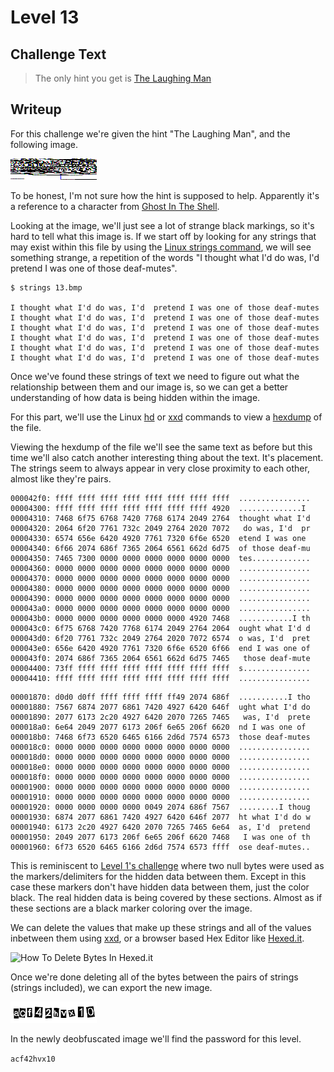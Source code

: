 # Level 13

## Challenge Text

> The only hint you get is [The Laughing Man](https://en.wikipedia.org/wiki/List_of_Ghost_in_the_Shell_characters#Laughing_Man "Wikipedia Entry For The Laughing Man From Ghost In The Shell")

## Writeup

For this challenge we're given the hint "The Laughing Man", and the following image.

![Level 13 Image](./13.bmp "Level 13 Image")

To be honest, I'm not sure how the hint is supposed to help. Apparently it's a reference to a character from [Ghost In The Shell](https://en.wikipedia.org/wiki/Ghost_in_the_Shell "Wikipedia Entry From Ghost In The Shell").

Looking at the image, we'll just see a lot of strange black markings, so it's hard to tell what this image is. If we start off by looking for any strings that may exist within this file by using the [Linux strings command](https://w3cschoool.com/tutorial/linux-strings-command "Article On Linux Strings Command"), we will see something strange, a repetition of the words "I thought what I'd do was, I'd  pretend I was one of those deaf-mutes".

```
$ strings 13.bmp

I thought what I'd do was, I'd  pretend I was one of those deaf-mutes
I thought what I'd do was, I'd  pretend I was one of those deaf-mutes
I thought what I'd do was, I'd  pretend I was one of those deaf-mutes
I thought what I'd do was, I'd  pretend I was one of those deaf-mutes
I thought what I'd do was, I'd  pretend I was one of those deaf-mutes
I thought what I'd do was, I'd  pretend I was one of those deaf-mutes
```

Once we've found these strings of text we need to figure out what the relationship between them and our image is, so we can get a better understanding of how data is being hidden within the image.

For this part, we'll use the Linux [hd](https://www.unix.com/man-page/Linux/1/hd/ "Unix Article On HD Command") or [xxd](https://www.computerhope.com/unix/xxd.htm "Computer Hope Article On Linux XXD Command") commands to view a [hexdump](https://www.geeksforgeeks.org/hexdump-command-in-linux-with-examples/ "Wikiepdia Entry For Hexdump") of the file.

Viewing the hexdump of the file we'll see the same text as before but this time we'll also catch another interesting thing about the text. It's placement. The strings seem to always appear in very close proximity to each other, almost like they're pairs.

```
000042f0: ffff ffff ffff ffff ffff ffff ffff ffff  ................
00004300: ffff ffff ffff ffff ffff ffff ffff 4920  ..............I 
00004310: 7468 6f75 6768 7420 7768 6174 2049 2764  thought what I'd
00004320: 2064 6f20 7761 732c 2049 2764 2020 7072   do was, I'd  pr
00004330: 6574 656e 6420 4920 7761 7320 6f6e 6520  etend I was one 
00004340: 6f66 2074 686f 7365 2064 6561 662d 6d75  of those deaf-mu
00004350: 7465 7300 0000 0000 0000 0000 0000 0000  tes.............
00004360: 0000 0000 0000 0000 0000 0000 0000 0000  ................
00004370: 0000 0000 0000 0000 0000 0000 0000 0000  ................
00004380: 0000 0000 0000 0000 0000 0000 0000 0000  ................
00004390: 0000 0000 0000 0000 0000 0000 0000 0000  ................
000043a0: 0000 0000 0000 0000 0000 0000 0000 0000  ................
000043b0: 0000 0000 0000 0000 0000 0000 4920 7468  ............I th
000043c0: 6f75 6768 7420 7768 6174 2049 2764 2064  ought what I'd d
000043d0: 6f20 7761 732c 2049 2764 2020 7072 6574  o was, I'd  pret
000043e0: 656e 6420 4920 7761 7320 6f6e 6520 6f66  end I was one of
000043f0: 2074 686f 7365 2064 6561 662d 6d75 7465   those deaf-mute
00004400: 73ff ffff ffff ffff ffff ffff ffff ffff  s...............
00004410: ffff ffff ffff ffff ffff ffff ffff ffff  ................
```

```
00001870: d0d0 d0ff ffff ffff ffff ff49 2074 686f  ...........I tho
00001880: 7567 6874 2077 6861 7420 4927 6420 646f  ught what I'd do
00001890: 2077 6173 2c20 4927 6420 2070 7265 7465   was, I'd  prete
000018a0: 6e64 2049 2077 6173 206f 6e65 206f 6620  nd I was one of 
000018b0: 7468 6f73 6520 6465 6166 2d6d 7574 6573  those deaf-mutes
000018c0: 0000 0000 0000 0000 0000 0000 0000 0000  ................
000018d0: 0000 0000 0000 0000 0000 0000 0000 0000  ................
000018e0: 0000 0000 0000 0000 0000 0000 0000 0000  ................
000018f0: 0000 0000 0000 0000 0000 0000 0000 0000  ................
00001900: 0000 0000 0000 0000 0000 0000 0000 0000  ................
00001910: 0000 0000 0000 0000 0000 0000 0000 0000  ................
00001920: 0000 0000 0000 0000 0049 2074 686f 7567  .........I thoug
00001930: 6874 2077 6861 7420 4927 6420 646f 2077  ht what I'd do w
00001940: 6173 2c20 4927 6420 2070 7265 7465 6e64  as, I'd  pretend
00001950: 2049 2077 6173 206f 6e65 206f 6620 7468   I was one of th
00001960: 6f73 6520 6465 6166 2d6d 7574 6573 ffff  ose deaf-mutes..
```

This is reminiscent to [Level 1's challenge](../Level-1/ "Level 1 Challenge Writeup") where two null bytes were used as the markers/delimiters for the hidden data between them. Except in this case these markers don't have hidden data between them, just the color black. The real hidden data is being covered by these sections. Almost as if these sections are a black marker coloring over the image.

We can delete the values that make up these strings and all of the values inbetween them using [xxd](https://www.computerhope.com/unix/xxd.htm "Computer Hope Article On Linux XXD Command"), or a browser based Hex Editor like [Hexed.it](https://hexed.it/ "Hexed.it Online Hex Editor").

![How To Delete Bytes In Hexed.it](./bmp-with-deleted-bytes.png "How To Delete Bytes In Hexed.it")

Once we're done deleting all of the bytes between the pairs of strings (strings included), we can export the new image.

![Deobfuscated BMP](./13-deobfuscated.bmp "Deobfuscated BMP")

In the newly deobfuscated image we'll find the password for this level.

```acf42hvx10```

